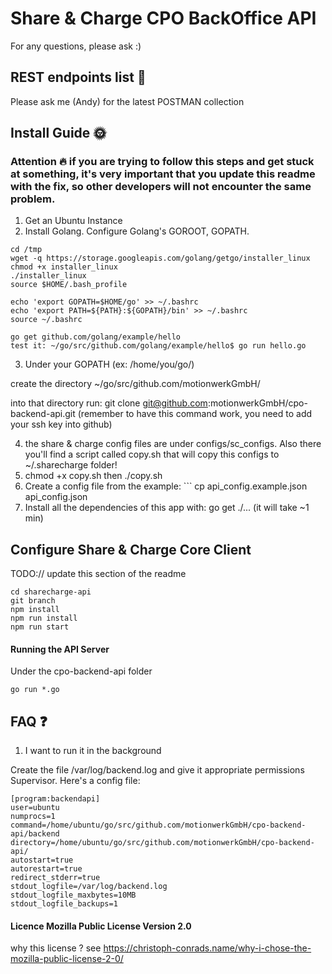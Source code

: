 # Share & Charge CPO BackOffice API

For any questions, please ask :)

## REST endpoints list :crystal_ball:

Please ask me (Andy) for the latest POSTMAN collection


## Install Guide :sun_with_face:

### Attention :fire: if you are trying to follow this steps and get stuck at something, it's very important that you update this readme with the fix, so other developers will not encounter the same problem.


1. Get an Ubuntu Instance
2. Install Golang. Configure Golang's GOROOT, GOPATH.

~~~~
cd /tmp
wget -q https://storage.googleapis.com/golang/getgo/installer_linux
chmod +x installer_linux 
./installer_linux 
source $HOME/.bash_profile

echo 'export GOPATH=$HOME/go' >> ~/.bashrc 
echo 'export PATH=${PATH}:${GOPATH}/bin' >> ~/.bashrc 
source ~/.bashrc 

go get github.com/golang/example/hello
test it: ~/go/src/github.com/golang/example/hello$ go run hello.go
~~~~

3. Under your GOPATH (ex: /home/you/go/)

create the directory ~/go/src/github.com/motionwerkGmbH/

into that directory run: git clone git@github.com:motionwerkGmbH/cpo-backend-api.git (remember to have this command work, you need to add your ssh key into github)

4. the share & charge config files are under configs/sc_configs. Also there you'll find a script called copy.sh that will copy this configs to ~/.sharecharge folder!
5. chmod +x copy.sh then ./copy.sh
6. Create a config file from the example: ``` cp api_config.example.json api_config.json
7. Install all the dependencies of this app with: go get ./...  (it will take ~1 min)

## Configure Share & Charge Core Client

TODO:// update this section of the readme

~~~~
cd sharecharge-api
git branch
npm install
npm run install
npm run start
~~~~

#### Running the API Server

Under the cpo-backend-api folder

~~~~
go run *.go
~~~~


## FAQ :question:

1. I want to run it in the background

Create the file /var/log/backend.log and give it appropriate permissions
Supervisor. Here's a config file:

~~~~
[program:backendapi]
user=ubuntu
numprocs=1
command=/home/ubuntu/go/src/github.com/motionwerkGmbH/cpo-backend-api/backend
directory=/home/ubuntu/go/src/github.com/motionwerkGmbH/cpo-backend-api/
autostart=true
autorestart=true
redirect_stderr=true
stdout_logfile=/var/log/backend.log
stdout_logfile_maxbytes=10MB
stdout_logfile_backups=1
~~~~


#### Licence Mozilla Public License Version 2.0

why this license ? see https://christoph-conrads.name/why-i-chose-the-mozilla-public-license-2-0/
